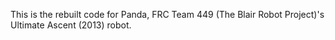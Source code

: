 This is the rebuilt code for Panda, FRC Team 449 (The Blair Robot Project)'s Ultimate Ascent (2013) robot.